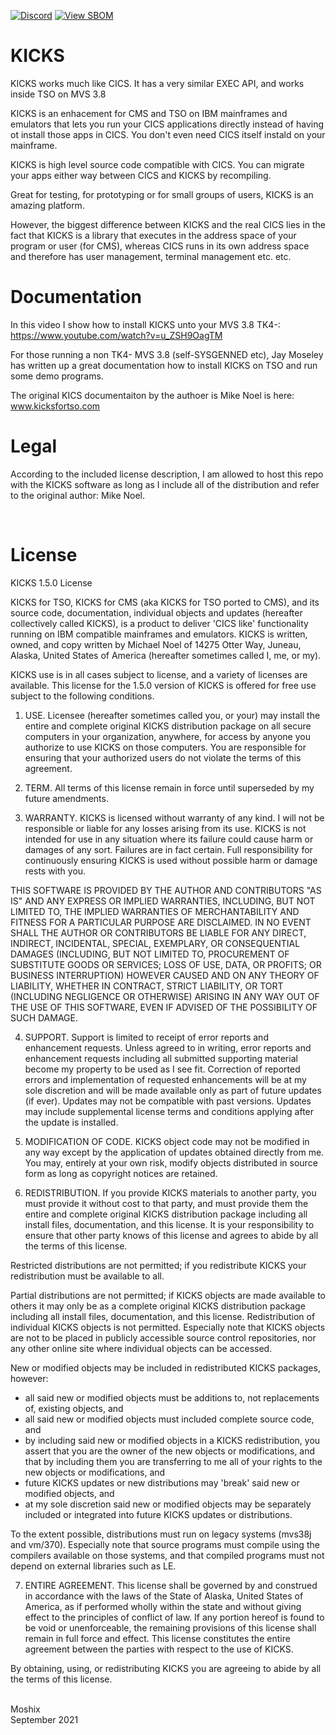 [![Discord](https://img.shields.io/discord/423767742546575361.svg?label=&logo=discord&logoColor=ffffff&color=7389D8&labelColor=6A7EC2)](https://discord.gg/vpEv3HJ)
[![View SBOM](https://img.shields.io/badge/sbom.sh-viewSBOM-blue?link=https%3A%2F%2Fsbom.sh%2F99e9b0cd-14d8-4a37-8b73-deea15d3325e)](https://sbom.sh/99e9b0cd-14d8-4a37-8b73-deea15d3325e)
<br>
# KICKS

KICKS works much like CICS. It has a very similar EXEC API, and works inside TSO on MVS 3.8

KICKS is an enhacement for CMS and TSO on IBM mainframes and emulators that lets you run your CICS applications directly instead of having ot install those apps in CICS. You don't even need CICS itself instald on your mainframe. 

KICKS is high level source code compatible with CICS. You can migrate your apps either way between CICS and KICKS by recompiling. 

Great for testing, for prototyping or for small groups of users, KICKS is an amazing platform. 

However, the biggest difference between KICKS and the real CICS lies in the fact that KICKS is a library that executes in the address space of your program or user (for CMS), whereas CICS runs in its own address space and therefore has user management, terminal management etc. etc. 

Documentation
=============

In this video I show how to install KICKS unto your MVS 3.8 TK4-: https://www.youtube.com/watch?v=u_ZSH9OagTM

For those running a non TK4- MVS 3.8 (self-SYSGENNED etc), Jay Moseley has written up a great documentation how to install KICKS on TSO and run some demo programs. 

The original KICS documentaiton by the authoer is Mike Noel is here: www.kicksfortso.com

Legal
=====

According to the included license description, I am allowed to host this repo with the KICKS software as long as I include all of the distribution and refer to the original author: Mike Noel.

<br>

License
=======

 KICKS 1.5.0 License

KICKS for TSO, KICKS for CMS (aka KICKS for TSO ported to CMS), and its
source code, documentation, individual objects and updates (hereafter
collectively called KICKS), is a product to deliver 'CICS like' functionality
running on IBM compatible mainframes and emulators. KICKS is written, owned,
and copy written by Michael Noel of 14275 Otter Way, Juneau, Alaska, United
States of America  (hereafter sometimes called I, me, or my).

KICKS use is in all cases subject to license, and a variety of licenses are
available. This license for the 1.5.0 version of KICKS is offered for free use
subject to the following conditions.

1. USE. Licensee (hereafter sometimes called you, or your) may install the
entire and complete original KICKS distribution package on all secure
computers in your organization, anywhere, for access by anyone you
authorize to use KICKS on those computers. You are responsible for ensuring
that your authorized users do not violate the terms of this agreement.

2. TERM. All terms of this license remain in force until superseded by my
future amendments.

3. WARRANTY. KICKS is licensed without warranty of any kind. I will not be
responsible or liable for any losses arising from its use. KICKS is not
intended for use in any situation where its failure could cause harm or damages
of any sort. Failures are in fact certain. Full responsibility for
continuously ensuring KICKS is used without possible harm or damage rests with
you.

THIS SOFTWARE IS PROVIDED BY THE AUTHOR AND CONTRIBUTORS "AS IS" AND ANY
EXPRESS OR IMPLIED WARRANTIES, INCLUDING, BUT NOT LIMITED TO, THE IMPLIED
WARRANTIES OF MERCHANTABILITY AND FITNESS FOR A PARTICULAR PURPOSE ARE
DISCLAIMED. IN NO EVENT SHALL THE AUTHOR OR CONTRIBUTORS BE LIABLE FOR ANY
DIRECT, INDIRECT, INCIDENTAL, SPECIAL, EXEMPLARY, OR CONSEQUENTIAL DAMAGES
(INCLUDING, BUT NOT LIMITED TO, PROCUREMENT OF SUBSTITUTE GOODS OR SERVICES;
LOSS OF USE, DATA, OR PROFITS; OR BUSINESS INTERRUPTION) HOWEVER CAUSED AND ON
ANY THEORY OF LIABILITY, WHETHER IN CONTRACT, STRICT LIABILITY, OR TORT
(INCLUDING NEGLIGENCE OR OTHERWISE) ARISING IN ANY WAY OUT OF THE USE OF THIS
SOFTWARE, EVEN IF ADVISED OF THE POSSIBILITY OF SUCH DAMAGE.

4. SUPPORT. Support is limited to receipt of error reports and enhancement
requests. Unless agreed to in writing, error reports and enhancement requests
including all submitted supporting material become my property to be used as I
see fit. Correction of reported errors and implementation of requested
enhancements will be at my sole discretion and will be made available only as
part of future updates (if ever). Updates may not be compatible with past
versions. Updates may include supplemental license terms and conditions
applying after the update is installed.

5. MODIFICATION OF CODE. KICKS object code may not be modified in any way
except by the application of updates obtained directly from me. You may,
entirely at your own risk, modify objects distributed in source form as long
as copyright notices are retained.

6. REDISTRIBUTION. If you provide KICKS materials to another party, you must
provide it without cost to that party, and must provide them the entire and
complete original KICKS distribution package including all install files,
documentation, and this license. It is your responsibility to ensure that
other party knows of this license and agrees to abide by all the terms of
this license.

Restricted distributions are not permitted; if you redistribute KICKS your
redistribution must be available to all.

Partial distributions are not permitted; if KICKS objects are made available
to others it may only be as a complete original KICKS distribution package
including all install files, documentation, and this license. Redistribution
of individual KICKS objects is not permitted. Especially note that KICKS
objects are not to be placed in publicly accessible source control
repositories, nor any other online site where individual objects can be
accessed.

New or modified objects may be included in redistributed KICKS packages,
however:

 * all said new or modified objects must be additions to, not replacements of,
   existing objects, and
 * all said new or modified objects must included complete source code, and
 * by including said new or modified objects in a KICKS redistribution, you
   assert that you are the owner of the new objects or modifications, and
   that by including them you are transferring to me all of your rights to
   the new objects or modifications, and
 * future KICKS updates or new distributions may 'break' said new or modified
   objects, and
 * at my sole discretion said new or modified objects may be separately
   included or integrated into future KICKS updates or distributions.

To the extent possible, distributions must run on legacy systems (mvs38j and
vm/370). Especially note that source programs must compile using the
compilers available on those systems, and that compiled programs must not
depend on external libraries such as LE.

7. ENTIRE AGREEMENT. This license shall be governed by and construed in
accordance with the laws of the State of Alaska, United States of America, as
if performed wholly within the state and without giving effect to the
principles of conflict of law. If any portion hereof is found to be void or
unenforceable, the remaining provisions of this license shall remain in full
force and effect. This license constitutes the entire agreement between the
parties with respect to the use of KICKS.

By obtaining, using, or redistributing KICKS you are agreeing to abide by all
the terms of this license.
<br><br>

Moshix
<br>
September 2021
